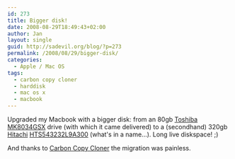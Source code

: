 ```yaml
---
id: 273
title: Bigger disk!
date: 2008-08-29T18:49:43+02:00
author: Jan
layout: single
guid: http://sadevil.org/blog/?p=273
permalink: /2008/08/29/bigger-disk/
categories:
  - Apple / Mac OS
tags:
  - carbon copy cloner
  - harddisk
  - mac os x
  - macbook
---
```

Upgraded my Macbook with a bigger disk: from an 80gb [Toshiba](http://www.storage.toshiba.eu) [MK8034GSX](http://www.storage.toshiba.eu/index.php?id=3&pid=192) drive (with which it came delivered) to a (secondhand) 320gb [Hitachi](https://www.hgst.com/) [HTS543232L9A300](https://www.hgst.com/sites/default/files/resources/Travelstar_5K320_DS.pdf) (what's in a name...). Long live diskspace! ;)

And thanks to [Carbon Copy Cloner](http://www.bombich.com/software/ccc.html) the migration was painless.